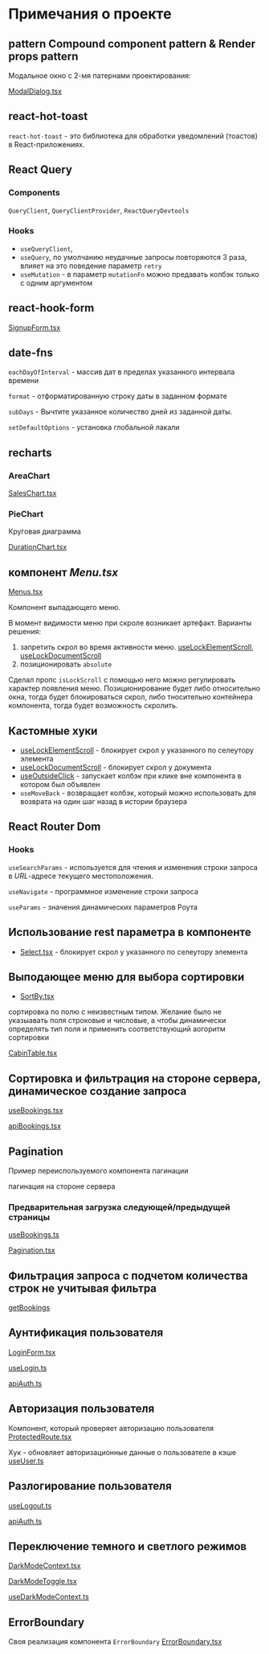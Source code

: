 # Примечания о проекте

## pattern Compound component pattern & Render props pattern

Модальное окно с 2-мя патернами проектирования:

[ModalDialog.tsx](./src/ui/ModalDialog.tsx)

## react-hot-toast

`react-hot-toast` - это библиотека для обработки уведомлений (тоастов) в React-приложениях.

## React Query

### Components

`QueryClient`, `QueryClientProvider`, `ReactQueryDevtools`

### Hooks

- `useQueryClient`,
- `useQuery`, по умолчанию неудачные запросы повторяются 3 раза, влияет на это поведение параметр `retry`
- `useMutation` - в параметр `mutationFn` можно предавать колбэк только с одним аргументом

## react-hook-form

[SignupForm.tsx](./src/features/authentication/SignupForm.tsx)

## date-fns

`eachDayOfInterval` - массив дат в пределах указанного интервала времени

`format` - отформатированную строку даты в заданном формате

`subDays` - Вычтите указанное количество дней из заданной даты.

`setDefaultOptions` - установка глобальной лакали

## recharts

### AreaChart

[SalesChart.tsx](./src/features/dashboard/SalesChart.tsx)

### PieChart

Круговая диаграмма

[DurationChart.tsx](./src/features/dashboard/DurationChart.tsx)

## компонент _Menu.tsx_

[Menus.tsx](./src/ui/Menus.tsx)

Компонент выпадающего меню.

В момент видимости меню при скроле возникает артефакт.
Варианты решения:

1. запретить скрол во время активности меню. [useLockElementScroll](./src/hooks/useLockElementScroll.ts), [useLockDocumentScroll](./src/hooks/useLockDocumentScroll.ts)
2. позиционировать `absolute`

Сделал пропс `isLockScroll` с помощью него можно регулировать характер появления меню. Позиционирование будет либо относительно окна, тогда будет блокироваться скрол, либо тносительно контейнера компонента, тогда будет возможность скролить.

## Кастомные хуки

- [useLockElementScroll](./src/hooks/useLockElementScroll.ts) - блокирует скрол у указанного по селеутору элемента
- [useLockDocumentScroll](./src/hooks/useLockDocumentScroll.ts) - блокирует скрол у документа
- [useOutsideClick](./src/hooks/useOutsideClick.ts) - запускает колбэк при клике вне компонента в котором был объявлен
- `useMoveBack` - возвращает колбэк, который можно использовать для возврата на один шаг назад в истории браузера

## React Router Dom

### Hooks

`useSearchParams` - используется для чтения и изменения строки запроса в _URL_-адресе текущего местоположения.

`useNavigate` - программное изменение строки запроса

`useParams` - значения динамических параметров Роута

## Использование rest параметра в компоненте

- [Select.tsx](./src/ui/Select.tsx) - блокирует скрол у указанного по селеутору элемента

## Выподающее меню для выбора сортировки

- [SortBy.tsx](./src/ui/SortBy.tsx)

сортировка по полю с неизвестным типом. Желание было не указыавать поля строковые и числовые, а чтобы динамически определять тип поля и применить соответствующий аогоритм сортировки

[CabinTable.tsx](./src/features/cabins/CabinTable.tsx)

## Сортировка и фильтрация на стороне сервера, динамическое создание запроса

[useBookings.tsx](./src/features/bookings/BookingTableOperations.tsx)

[apiBookings.tsx](./src/services/apiBookings.ts)

## Pagination

Пример переиспользуемого компонента пагинации

пагинация на стороне сервера

### Предварительная загрузка следующей/предыдущей страницы

[useBookings.ts](./src/features/bookings/useBookings.ts)

[Pagination.tsx](./src/ui/Pagination.tsx)

## Фильтрация запроса с подчетом количества строк не учитывая фильтра

[getBookings](./src/services/apiBookings.ts)

## Аунтификация пользователя

[LoginForm.tsx](./src/features/authentication/LoginForm.tsx)

[useLogin.ts](./src/features/authentication/useLogin.ts)

[apiAuth.ts](./src/services/apiAuth.ts)

## Авторизация пользователя

Компонент, который проверяет авторизацию пользователя
[ProtectedRoute.tsx](./src/ui/ProtectedRoute.tsx)

Хук - обновляет авторизационные данные о пользователе в кэше
[useUser.ts](./src/features/authentication/useUser.ts)

## Разлогирование пользователя

[useLogout.ts](./src/features/authentication/useLogout.ts)

[apiAuth.ts](./src/services/apiAuth.ts/)

## Переключение темного и светлого режимов

[DarkModeContext.tsx](./src/context/DarkModeContext.tsx)

[DarkModeToggle.tsx](./src/ui/DarkModeToggle.tsx)

[useDarkModeContext.ts](./src/context/useDarkModeContext.ts)

## ErrorBoundary

Своя реализация компонента `ErrorBoundary` [ErrorBoundary.tsx](./src/ui/ErrorBoundary.tsx)
